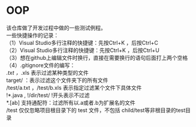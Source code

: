 # OOP
该仓库做了开发过程中做的一些测试例程。  
一些快捷操作的记录：  
（1）Visual Studio多行注释的快捷键：先按Ctrl+K ，后按Ctrl+C  
（2）Visual Studio多行注释的快捷键：先按Ctrl+K ，后按Ctrl+U  
（3）想在github上编辑文件时换行，直接在需要换行的语句后面打上两个空格  
（4）.gitignore文件的编写：  
      *.txt  ，*.xls  表示过滤某种类型的文件  
      target/ ：表示过滤这个文件夹下的所有文件  
      /test/a.txt ，/test/b.xls  表示指定过滤某个文件下具体文件  
      !*.java , !/dir/test/     !开头表示不过滤  
      *.[ab]    支持通配符：过滤所有以.a或者.b为扩展名的文件  
      /test  仅仅忽略项目根目录下的 test 文件，不包括 child/test等非根目录的test目录  

